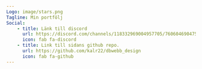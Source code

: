 ```yaml
---
Logo: image/stars.png
Tagline: Min portfölj
Social:
    - title: Länk till discord
      url: https://discord.com/channels/118332969004957705/760604690475253792
      icon: fab fa-discord
    - title: Link till sidans github repo.
      url: https://github.com/kalr22/dbwebb_design
      icon: fab fa-github
---
```

